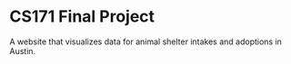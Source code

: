 # CS171 Final Project

A website that visualizes data for animal shelter intakes and adoptions in Austin.

